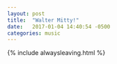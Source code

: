 ```yaml
---
layout: post
title:  "Walter Mitty!"
date:   2017-01-04 14:40:54 -0500
categories: music
---
```

{% include alwaysleaving.html %}